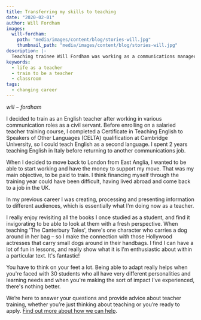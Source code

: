 ```yaml
---
title: Transferring my skills to teaching
date: "2020-02-01"
author: Will Fordham
images:
  will-fordham:
    path: "media/images/content/blog/stories-will.jpg"
    thumbnail_path: "media/images/content/blog/stories-will.jpg"
description: |-
  Teaching trainee Will Fordham was working as a communications manager, when he realised that teaching was what he loved.
keywords:
  - life as a teacher
  - train to be a teacher
  - classroom
tags:
  - changing career
---
```


$will-fordham$

I decided to train as an English teacher after working in various communication roles as a civil servant. Before enrolling on a salaried teacher training course, I completed a Certificate in Teaching English to Speakers of Other Languages (CELTA) qualification at Cambridge University, so I could teach English as a second language. I spent 2 years teaching English in Italy before returning to another communications job.

When I decided to move back to London from East Anglia, I wanted to be able to start working and have the money to support my move. That was my main objective, to be paid to train. I think financing myself through the training year could have been difficult, having lived abroad and come back to a job in the UK.

In my previous career I was creating, processing and presenting information to different audiences, which is essentially what I'm doing now as a teacher.

I really enjoy revisiting all the books I once studied as a student, and find it invigorating to be able to look at them with a fresh perspective. When teaching 'The Canterbury Tales', there's one character who carries a dog around in her bag – so I make the connection with those Hollywood actresses that carry small dogs around in their handbags. I find I can have a lot of fun in lessons, and really show what it is I'm enthusiastic about within a particular text. It's fantastic!

You have to think on your feet a lot. Being able to adapt really helps when you're faced with 30 students who all have very different personalities and learning needs and when you're making the sort of impact I've experienced, there's nothing better.

We’re here to answer your questions and provide advice about teacher training, whether you’re just thinking about teaching or you’re ready to apply. [Find out more about how we can help](/help-and-advice).